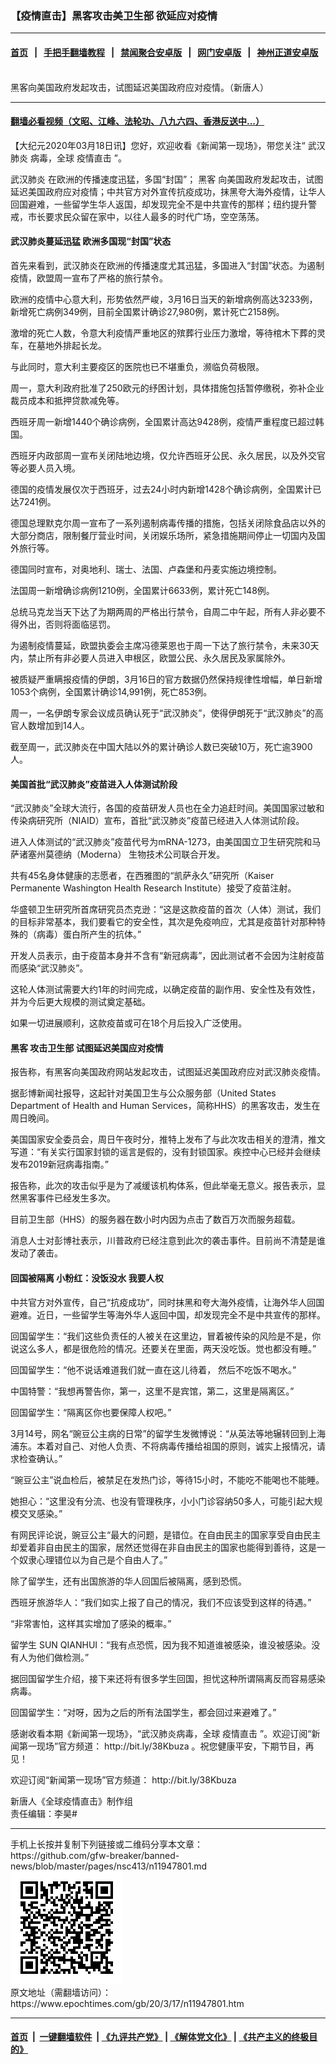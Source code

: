 ### 【疫情直击】黑客攻击美卫生部 欲延应对疫情
------------------------

#### [首页](https://github.com/gfw-breaker/banned-news/blob/master/README.md) &nbsp;&nbsp;|&nbsp;&nbsp; [手把手翻墙教程](https://github.com/gfw-breaker/guides/wiki) &nbsp;&nbsp;|&nbsp;&nbsp; [禁闻聚合安卓版](https://github.com/gfw-breaker/bn-android) &nbsp;&nbsp;|&nbsp;&nbsp; [网门安卓版](https://github.com/oGate2/oGate) &nbsp;&nbsp;|&nbsp;&nbsp; [神州正道安卓版](https://github.com/SzzdOgate/update) 



<div><img alt="" class="aligncenter wp-post-image" src="https://i.epochtimes.com/assets/uploads/2020/03/download-600x400.png"/>
<div class="red16 caption">
 黑客向美国政府发起攻击，试图延迟美国政府应对疫情。（新唐人）
</div>
</div><hr/>

#### [翻墙必看视频（文昭、江峰、法轮功、八九六四、香港反送中...）](https://github.com/gfw-breaker/banned-news/blob/master/pages/link3.md)

<div><p>
 【大纪元2020年03月18日讯】您好，欢迎收看《新闻第一现场》，带您关注“
 <ok href="https://www.epochtimes.com/gb/tag/%E6%AD%A6%E6%B1%89%E8%82%BA%E7%82%8E.html">
  武汉肺炎
 </ok>
 病毒，全球
 <ok href="https://www.epochtimes.com/gb/tag/%E7%96%AB%E6%83%85%E7%9B%B4%E5%87%BB.html">
  疫情直击
 </ok>
 ”。
</p>
<p>
 <ok href="https://www.epochtimes.com/gb/tag/%E6%AD%A6%E6%B1%89%E8%82%BA%E7%82%8E.html">
  武汉肺炎
 </ok>
 在欧洲的传播速度迅猛，多国“封国”；
 <ok href="https://www.epochtimes.com/gb/tag/%E9%BB%91%E5%AE%A2.html">
  黑客
 </ok>
 向美国政府发起攻击，试图延迟美国政府应对疫情；中共官方对外宣传抗疫成功，抹黑夸大海外疫情，让华人回国避难，一些留学生华人返国，却发现完全不是中共宣传的那样；纽约提升警戒，市长要求民众留在家中，以往人最多的时代广场，空空荡荡。
</p>
<p>
</p>
<h4>
 武汉肺炎蔓延迅猛 欧洲多国现“封国”状态
</h4>
<p>
 首先来看到，武汉肺炎在欧洲的传播速度尤其迅猛，多国进入“封国”状态。为遏制疫情，欧盟周一宣布了严格的旅行禁令。
</p>
<p>
 欧洲的疫情中心意大利，形势依然严峻，3月16日当天的新增病例高达3233例，新增死亡病例349例，目前全国累计确诊27,980例，累计死亡2158例。
</p>
<p>
 激增的死亡人数，令意大利疫情严重地区的殡葬行业压力激增，等待棺木下葬的灵车，在墓地外排起长龙。
</p>
<p>
 与此同时，意大利主要疫区的医院也已不堪重负，濒临负荷极限。
</p>
<p>
 周一，意大利政府批准了250欧元的纾困计划，具体措施包括暂停缴税，弥补企业裁员成本和抵押贷款减免等。
</p>
<p>
 西班牙周一新增1440个确诊病例，全国累计高达9428例，疫情严重程度已超过韩国。
</p>
<p>
 西班牙内政部周一宣布关闭陆地边境，仅允许西班牙公民、永久居民，以及外交官等必要人员入境。
</p>
<p>
 德国的疫情发展仅次于西班牙，过去24小时内新增1428个确诊病例，全国累计已达7241例。
</p>
<p>
 德国总理默克尔周一宣布了一系列遏制病毒传播的措施，包括关闭除食品店以外的大部分商店，限制餐厅营业时间，关闭娱乐场所，紧急措施期间停止一切国内及国外旅行等。
</p>
<p>
 德国同时宣布，对奥地利、瑞士、法国、卢森堡和丹麦实施边境控制。
</p>
<p>
 法国周一新增确诊病例1210例，全国累计6633例，累计死亡148例。
</p>
<p>
 总统马克龙当天下达了为期两周的严格出行禁令，自周二中午起，所有人非必要不得外出，否则将面临惩罚。
</p>
<p>
 为遏制疫情蔓延，欧盟执委会主席冯德莱恩也于周一下达了旅行禁令，未来30天内，禁止所有非必要人员进入申根区，欧盟公民、永久居民及家属除外。
</p>
<p>
 被质疑严重瞒报疫情的伊朗，3月16日的官方数据仍然保持规律性增幅，单日新增1053个病例，全国累计确诊14,991例，死亡853例。
</p>
<p>
 周一，一名伊朗专家会议成员确认死于“武汉肺炎”，使得伊朗死于“武汉肺炎”的高官人数增加到14人。
</p>
<p>
 截至周一，武汉肺炎在中国大陆以外的累计确诊人数已突破10万，死亡逾3900人。
</p>
<h4>
 美国首批“武汉肺炎”疫苗进入人体测试阶段
</h4>
<p>
 “武汉肺炎”全球大流行，各国的疫苗研发人员也在全力追赶时间。美国国家过敏和传染病研究所（NIAID）宣布，首批“武汉肺炎”疫苗已经进入人体测试阶段。
</p>
<p>
 进入人体测试的“武汉肺炎”疫苗代号为mRNA-1273，由美国国立卫生研究院和马萨诸塞州莫德纳（Moderna） 生物技术公司联合开发。
</p>
<p>
 共有45名身体健康的志愿者，在西雅图的“凯萨永久”研究所（Kaiser Permanente Washington Health Research Institute）接受了疫苗注射。
</p>
<p>
 华盛顿卫生研究所首席研究员杰克逊：“这是这款疫苗的首次（人体）测试，我们的目标非常基本，我们要看它的安全性，其次是免疫响应，尤其是疫苗针对那种特殊的（病毒）蛋白所产生的抗体。”
</p>
<p>
 开发人员表示，由于疫苗本身并不含有“新冠病毒”，因此测试者不会因为注射疫苗而感染“武汉肺炎”。
</p>
<p>
 这轮人体测试需要大约1年的时间完成，以确定疫苗的副作用、安全性及有效性，并为今后更大规模的测试奠定基础。
</p>
<p>
 如果一切进展顺利，这款疫苗或可在18个月后投入广泛使用。
</p>
<h4>
 <ok href="https://www.epochtimes.com/gb/tag/%E9%BB%91%E5%AE%A2.html">
  黑客
 </ok>
 攻击卫生部 试图延迟美国应对疫情
</h4>
<p>
 报告称，有黑客向美国政府网站发起攻击，试图延迟美国政府应对武汉肺炎疫情。
</p>
<p>
 据彭博新闻社报导，这起针对美国卫生与公众服务部（United States Department of Health and Human Services，简称HHS）的黑客攻击，发生在周日晚间。
</p>
<p>
 美国国家安全委员会，周日午夜时分，推特上发布了与此次攻击相关的澄清，推文写道：“有关实行国家封锁的谣言是假的，没有封锁国家。疾控中心已经并会继续发布2019新冠病毒指南。”
</p>
<p>
 报告称，此次的攻击似乎是为了减缓该机构体系，但此举毫无意义。报告表示，显然黑客事件已经发生多次。
</p>
<p>
 目前卫生部（HHS）的服务器在数小时内因为点击了数百万次而服务超载。
</p>
<p>
 消息人士对彭博社表示，川普政府已经注意到此次的袭击事件。目前尚不清楚是谁发动了袭击。
</p>
<h4>
 回国被隔离 小粉红：没饭没水 我要人权
</h4>
<p>
 中共官方对外宣传，自己“抗疫成功”，同时抹黑和夸大海外疫情，让海外华人回国避难。近日，一些留学生等海外华人返回中国，却发现完全不是中共宣传的那样。
</p>
<p>
 回国留学生：“我们这些负责任的人被关在这里边，冒着被传染的风险是不是，你说这么多人，都是很危险的情况。还要关在里面，两天没吃饭。觉也都没有睡。”
</p>
<p>
 回国留学生：“他不说话难道我们就一直在这儿待着， 然后不吃饭不喝水。”
</p>
<p>
 中国特警：“我想再警告你，第一，这里不是宾馆，第二，这里是隔离区。”
</p>
<p>
 回国留学生：“隔离区你也要保障人权吧。”
</p>
<p>
 3月14号，网名“豌豆公主病的日常”的留学生发微博说：“从英法等地辗转回到上海浦东。本着对自己、对他人负责、不将病毒传播给祖国的原则，诚实上报情况，请求检查确认。”
</p>
<p>
 “豌豆公主”说血检后，被禁足在发热门诊，等待15小时，不能吃不能喝也不能睡。
</p>
<p>
 她担心：“这里没有分流、也没有管理秩序，小小门诊容纳50多人，可能引起大规模交叉感染。”
</p>
<p>
 有网民评论说，豌豆公主“最大的问题，是错位。在自由民主的国家享受自由民主却爱着非自由民主的国家，居然还觉得在非自由民主的国家也能得到善待，这是一个奴隶心理错位以为自己是个自由人了。”
</p>
<p>
 除了留学生，还有出国旅游的华人回国后被隔离，感到恐慌。
</p>
<p>
 西班牙旅游华人：“我们如实上报了自己的情况，我们不应该受到这样的待遇。”
</p>
<p>
 “非常害怕，这样其实增加了感染的概率。”
</p>
<p>
 留学生 SUN QIANHUI：“我有点恐慌，因为我不知道谁被感染，谁没被感染。没有人为他们做检测。”
</p>
<p>
 据回国留学生介绍，接下来还将有很多学生回国，担忧这种所谓隔离反而容易感染病毒。
</p>
<p>
 回国留学生：“对呀，因为之后的所有法国学生，都会回过来避难了。”
</p>
<p>
 感谢收看本期《新闻第一现场》，“武汉肺炎病毒，全球
 <ok href="https://www.epochtimes.com/gb/tag/%E7%96%AB%E6%83%85%E7%9B%B4%E5%87%BB.html">
  疫情直击
 </ok>
 ”。欢迎订阅“新闻第一现场”官方频道： http://bit.ly/38Kbuza 。祝您健康平安，下期节目，再见！
</p>
<p>
 欢迎订阅“新闻第一现场”官方频道：
 <ok href="http://bit.ly/38Kbuza" rel="noopener noreferrer" target="_blank">
  http://bit.ly/38Kbuza
 </ok>
</p>
<div class="article-meta">
 <div class="reporter">
  新唐人《全球疫情直击》制作组
 </div>
</div>
<div class="date">
</div>
<div class="date">
 责任编辑：李昊#
</div>
</div>
<hr/>
手机上长按并复制下列链接或二维码分享本文章：<br/>
https://github.com/gfw-breaker/banned-news/blob/master/pages/nsc413/n11947801.md <br/>
<a href='https://github.com/gfw-breaker/banned-news/blob/master/pages/nsc413/n11947801.md'><img src='https://github.com/gfw-breaker/banned-news/blob/master/pages/nsc413/n11947801.md.png'/></a> <br/>
原文地址（需翻墙访问）：https://www.epochtimes.com/gb/20/3/17/n11947801.htm


------------------------
#### [首页](https://github.com/gfw-breaker/banned-news/blob/master/README.md) &nbsp;|&nbsp; [一键翻墙软件](https://github.com/gfw-breaker/nogfw/blob/master/README.md) &nbsp;| [《九评共产党》](https://github.com/gfw-breaker/9ping.md/blob/master/README.md#九评之一评共产党是什么) | [《解体党文化》](https://github.com/gfw-breaker/jtdwh.md/blob/master/README.md) | [《共产主义的终极目的》](https://github.com/gfw-breaker/gczydzjmd.md/blob/master/README.md)


<img src='http://gfw-breaker.win/banned-news/pages/nsc413/n11947801.md' width='0px' height='0px'/>